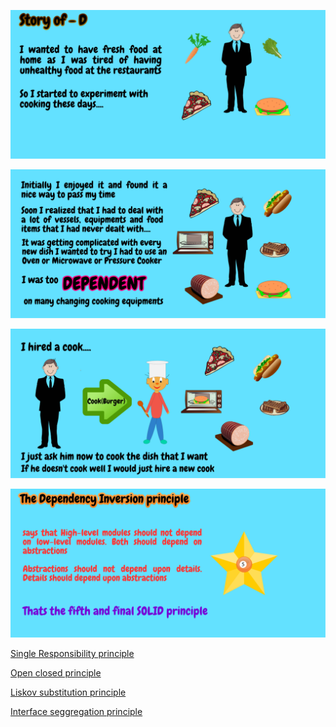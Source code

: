 

![](SOLID/DependencyInversion/D-1.png)


![](SOLID/DependencyInversion/D-2.png)


![](SOLID/DependencyInversion/D-3.png)


![](SOLID/DependencyInversion/D-4.png)



[Single Responsibility principle](https://github.com/raghuram-gs/SOLID_Principles/blob/master/SingleResponsibility.md)


[Open closed principle](https://github.com/raghuram-gs/SOLID_Principles/blob/master/OpenClosed.md)


[Liskov substitution principle](https://github.com/raghuram-gs/SOLID_Principles/blob/master/LiskovSubstitution.md)


[Interface seggregation principle](https://github.com/raghuram-gs/SOLID_Principles/blob/master/InterfaceSeggregation.md)
